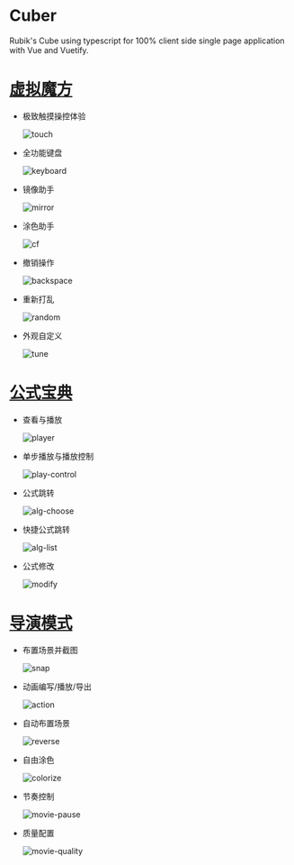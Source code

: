 # Cuber

Rubik's Cube using typescript for 100% client side single page application with Vue and Vuetify.

# [虚拟魔方](https://huazhechen.gitee.io/cuber)

- 极致触摸操控体验

  ![touch](https://gitee.com/huazhechen/cuber/raw/master/screenshot/touch.gif)

- 全功能键盘

  ![keyboard](https://gitee.com/huazhechen/cuber/raw/master/screenshot/keyboard.gif)

- 镜像助手

  ![mirror](https://gitee.com/huazhechen/cuber/raw/master/screenshot/mirror.gif)

- 涂色助手

  ![cf](https://gitee.com/huazhechen/cuber/raw/master/screenshot/cf.gif)

- 撤销操作

  ![backspace](https://gitee.com/huazhechen/cuber/raw/master/screenshot/backspace.gif)

- 重新打乱

  ![random](https://gitee.com/huazhechen/cuber/raw/master/screenshot/random.gif)

- 外观自定义

  ![tune](https://gitee.com/huazhechen/cuber/raw/master/screenshot/tune.gif)

# [公式宝典](https://huazhechen.gitee.io/cuber/algs.html)

- 查看与播放

  ![player](https://gitee.com/huazhechen/cuber/raw/master/screenshot/player.gif)

- 单步播放与播放控制

  ![play-control](https://gitee.com/huazhechen/cuber/raw/master/screenshot/play-control.gif)

- 公式跳转

  ![alg-choose](https://gitee.com/huazhechen/cuber/raw/master/screenshot/alg-choose.gif)

- 快捷公式跳转

  ![alg-list](https://gitee.com/huazhechen/cuber/raw/master/screenshot/alg-list.gif)

- 公式修改

  ![modify](https://gitee.com/huazhechen/cuber/raw/master/screenshot/modify.gif)

# [导演模式](https://huazhechen.gitee.io/cuber/director.html)

- 布置场景并截图

  ![snap](https://gitee.com/huazhechen/cuber/raw/master/screenshot/snap.gif)

- 动画编写/播放/导出

  ![action](https://gitee.com/huazhechen/cuber/raw/master/screenshot/action.gif)

- 自动布置场景

  ![reverse](https://gitee.com/huazhechen/cuber/raw/master/screenshot/reverse.gif)

- 自由涂色

  ![colorize](https://gitee.com/huazhechen/cuber/raw/master/screenshot/colorize.gif)

- 节奏控制

  ![movie-pause](https://gitee.com/huazhechen/cuber/raw/master/screenshot/movie-pause.gif)

- 质量配置

  ![movie-quality](https://gitee.com/huazhechen/cuber/raw/master/screenshot/movie-quality.gif)
